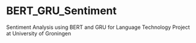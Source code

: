 # BERT_GRU_Sentiment
Sentiment Analysis using BERT and GRU for Language Technology Project at University of Groningen
